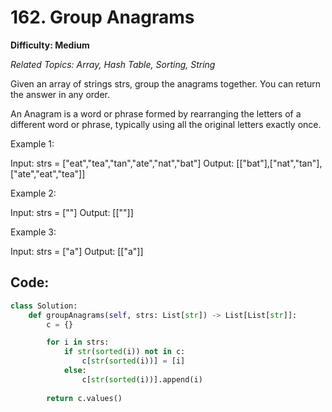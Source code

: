 # 162. Group Anagrams

**Difficulty: Medium**

*Related Topics: Array, Hash Table, Sorting, String*

Given an array of strings strs, group the anagrams together. You can return the answer in any order.

An Anagram is a word or phrase formed by rearranging the letters of a different word or phrase, typically using all the original letters exactly once.

Example 1:

Input: strs = ["eat","tea","tan","ate","nat","bat"]
Output: [["bat"],["nat","tan"],["ate","eat","tea"]]

Example 2:

Input: strs = [""]
Output: [[""]]

Example 3:

Input: strs = ["a"]
Output: [["a"]]

## Code:

```python
class Solution:
    def groupAnagrams(self, strs: List[str]) -> List[List[str]]:
        c = {}

        for i in strs:
            if str(sorted(i)) not in c:
                c[str(sorted(i))] = [i]
            else:
                c[str(sorted(i))].append(i)
        
        return c.values()
```

